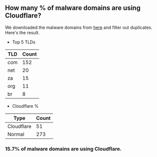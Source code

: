 ## How many % of malware domains are using Cloudflare?


We downloaded the malware domains from [here](https://urlhaus.abuse.ch) and filter out duplicates.
Here's the result.


[//]: # (start replacement)


- Top 5 TLDs

| TLD | Count |
| --- | --- |
| com | 152 |
| net | 20 |
| za | 15 |
| org | 11 |
| br | 8 |


- Cloudflare %

| Type | Count |
| --- | --- |
| Cloudflare | 51 |
| Normal | 273 |


### 15.7% of malware domains are using Cloudflare.